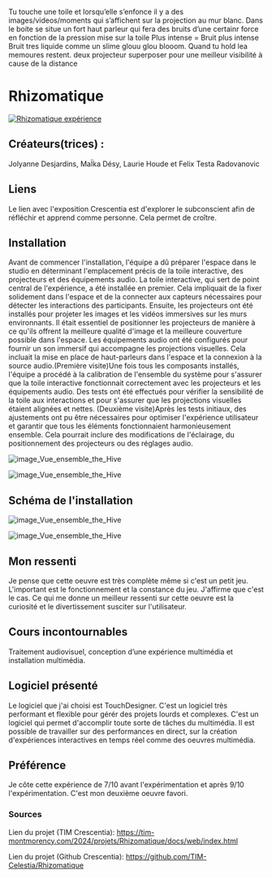 Tu touche une toile et lorsqu’elle s’enfonce il y a des images/videos/moments qui s’affichent sur la projection au mur blanc. Dans le boite se situe un fort haut parleur qui fera des bruits d’une certainr force en fonction de la pression mise sur la toile
Plus intense = Bruit plus intense
Bruit tres liquide comme un slime glouu glou  blooom. Quand tu hold lea memoures restent.
deux projecteur superposer pour une meilleur visibilité à cause de la distance


# Rhizomatique
[![Rhizomatique expérience](https://github.com/PerformX2/H24_V11_inspirations_CRUZ/blob/4f1672b953321228520aa276f5bd3db9c924d5bb/Crescentia/Crescentia_Rhizomatique%20/Medias/Rhizomatique_exp%C3%A9rience.png)](https://www.youtube.com/watch?v=Bw9wQk_8n-M&list=PLcwpEbanae5Jf9dmfOIEVqF4X6NhUG__y)


## Créateurs(trices) :
Jolyanne Desjardins, MaÏka Désy, Laurie Houde et Felix Testa Radovanovic


## Liens
Le lien avec l'exposition Crescentia est d'explorer le subconscient afin de réfléchir et apprend comme personne. Cela permet de croître.


## Installation 
Avant de commencer l'installation, l'équipe a dû préparer l'espace dans le studio en déterminant l'emplacement précis de la toile interactive, des projecteurs et des équipements audio. La toile interactive, qui sert de point central de l'expérience, a été installée en premier. Cela impliquait de la fixer solidement dans l'espace et de la connecter aux capteurs nécessaires pour détecter les interactions des participants. Ensuite, les projecteurs ont été installés pour projeter les images et les vidéos immersives sur les murs environnants. Il était essentiel de positionner les projecteurs de manière à ce qu'ils offrent la meilleure qualité d'image et la meilleure couverture possible dans l'espace. Les équipements audio ont été configurés pour fournir un son immersif qui accompagne les projections visuelles. Cela incluait la mise en place de haut-parleurs dans l'espace et la connexion à la source audio.(Première visite)Une fois tous les composants installés, l'équipe a procédé à la calibration de l'ensemble du système pour s'assurer que la toile interactive fonctionnait correctement avec les projecteurs et les équipements audio. Des tests ont été effectués pour vérifier la sensibilité de la toile aux interactions et pour s'assurer que les projections visuelles étaient alignées et nettes. (Deuxième visite)Après les tests initiaux, des ajustements ont pu être nécessaires pour optimiser l'expérience utilisateur et garantir que tous les éléments fonctionnaient harmonieusement ensemble. Cela pourrait inclure des modifications de l'éclairage, du positionnement des projecteurs ou des réglages audio.

![image_Vue_ensemble_the_Hive](Medias/Vue_ensemble_the_Hive.JPG)

![image_Vue_ensemble_the_Hive](Medias/Vue_ensemble_the_Hive.JPG)


## Schéma de l'installation

![image_Vue_ensemble_the_Hive](Medias/Vue_ensemble_the_Hive.JPG)

![image_Vue_ensemble_the_Hive](Medias/Vue_ensemble_the_Hive.JPG)


## Mon ressenti
Je pense que cette oeuvre est très complète même si c'est un petit jeu. L'important est le fonctionnement et la constance du jeu. J'affirme que c'est le cas. Ce qui me donne un meilleur ressenti sur cette oeuvre est la curiosité et le divertissement susciter sur l'utilisateur.


## Cours incontournables
Traitement audiovisuel, conception d’une expérience multimédia et installation multimédia.


## Logiciel présenté
Le logiciel que j'ai choisi est TouchDesigner. C'est un logiciel très performant et flexible pour gérér des projets lourds et complexes. C'est un logiciel qui permet d'accomplir toute sorte de tâches du multimédia. Il est possible de travailler sur des performances en direct, sur la création d'expériences interactives en temps réel comme des oeuvres multimédia. 


## Préférence
Je côte cette expérience de 7/10 avant l'expérimentation et après 9/10 l'expérimentation. C'est mon deuxième oeuvre favori.


### Sources

Lien du projet (TIM Crescentia):
https://tim-montmorency.com/2024/projets/Rhizomatique/docs/web/index.html

Lien du projet (Github Crescentia):
https://github.com/TIM-Celestia/Rhizomatique



